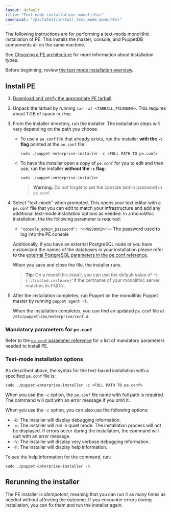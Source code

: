 ```yaml
---
layout: default
title: "Text-mode installation: monolithic"
canonical: "/pe/latest/install_text_mode_mono.html"
---
```


The following instructions are for performing a text-mode monolithic installation of PE. This installs the master, console, and PuppetDB components all on the same machine.

See [Choosing a PE architecture](./install_system_requirements.html#choosing-a-pe-architecture) for more information about installation types.

Before beginning, review [the text mode installation overview](./install_text_mode.html).

## Install PE

1. [Download and verify the appropriate PE tarball](./install_basic.html#downloading-puppet-enterprise).
2. Unpack the tarball by running `tar -xf <TARBALL_FILENAME>`. This requires about 1 GB of space in `/tmp`.
3. From the installer directory, run the installer. The installation steps will vary depending on the path you choose.

   * To use a `pe.conf` file that already exists, run the installer **with the `-c` flag** pointed at the `pe.conf` file:

     ~~~
     sudo ./puppet-enterprise-installer -c <FULL PATH TO pe.conf>
     ~~~

   * To have the installer open a copy of `pe.conf` for you to edit and then use, run the installer **without the `-c` flag**:

     ~~~
     sudo ./puppet-enterprise-installer
     ~~~
     
     >**Warning:** Do not forget to set the console admin password in `pe.conf`.
     
4. Select "text-mode" when prompted. This opens your text editor with a `pe.conf` file that you can edit to match your infrastructure and add any additional text-mode installation options as needed. In a monolithic installation, the the following parameter is required:
      
      - `"console_admin_password": "<PASSWORD>"`— The password used to log into the PE console      
      
      Additionally, if you have an external PostgreSQL node or you have customized the names of the databases in your installation please refer to the [external PostgreSQL parameters in the pe.conf reference](./install_pe_conf_param.html#external-postgresql-parameters).
     
     When you save and close the file, the installer runs.

   >**Tip**: On a monolithic install, you can use the default value of `"%{::trusted.certname}"`if the certname of your monolithic server matches its FQDN.

5. After the installation completes, run Puppet on the monolithic Puppet master by running `puppet agent -t`.

    When the installation completes, you can find an updated `pe.conf` file at `/etc/puppetlabs/enterprise/conf.d`.

### Mandatory parameters for `pe.conf`

Refer to the [`pe.conf` parameter reference](./install_pe_conf_param.html) for a list of mandatory parameters needed to install PE.

### Text-mode installation options

As described above, the syntax for the text-based installation with a specified `pe.conf` file is:

~~~
sudo ./puppet-enterprise-installer -c <FULL PATH TO pe.conf>
~~~
    
When you use the `-c` option, the `pe.conf` file name with full path is required. The command will quit with an error message if you omit it.

When you use the `-c` option, you can also use the following options:

- `-D`: The installer will display debugging information.
- `-q`: The installer will run in quiet mode. The installation process will not be displayed. If errors occur during the installation, the command will quit with an error message.
- `-V`: The installer will display very verbose debugging information.
- `-h`: The installer will display help information.

To see the help information for the command, run:

~~~
sudo ./puppet-enterprise-installer -h
~~~

## Rerunning the installer

The PE installer is *idempotent*, meaning that you can run it as many times as needed without affecting the outcome. If you encounter errors during installation, you can fix them and run the installer again.


